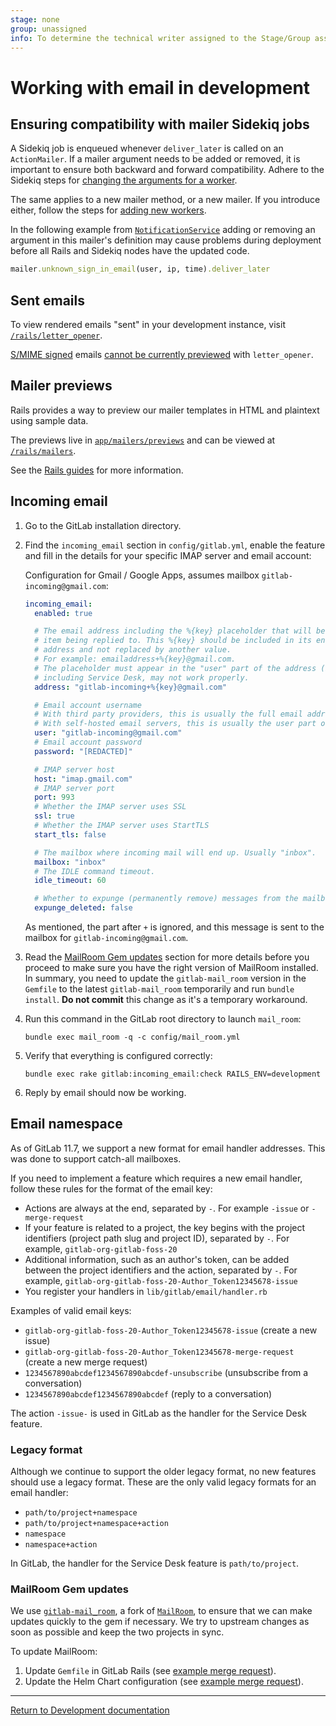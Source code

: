 ```yaml
---
stage: none
group: unassigned
info: To determine the technical writer assigned to the Stage/Group associated with this page, see https://about.gitlab.com/handbook/product/ux/technical-writing/#assignments
---
```


# Working with email in development

## Ensuring compatibility with mailer Sidekiq jobs

A Sidekiq job is enqueued whenever `deliver_later` is called on an `ActionMailer`.
If a mailer argument needs to be added or removed, it is important to ensure
both backward and forward compatibility. Adhere to the Sidekiq steps for
[changing the arguments for a worker](sidekiq/compatibility_across_updates.md#changing-the-arguments-for-a-worker).

The same applies to a new mailer method, or a new mailer. If you introduce either,
follow the steps for [adding new workers](sidekiq/compatibility_across_updates.md#adding-new-workers).

In the following example from [`NotificationService`](https://gitlab.com/gitlab-org/gitlab/-/blob/33ccb22e4fc271dbaac94b003a7a1a2915a13441/app/services/notification_service.rb#L74)
adding or removing an argument in this mailer's definition may cause problems
during deployment before all Rails and Sidekiq nodes have the updated code.

```ruby
mailer.unknown_sign_in_email(user, ip, time).deliver_later
```

## Sent emails

To view rendered emails "sent" in your development instance, visit
[`/rails/letter_opener`](http://localhost:3000/rails/letter_opener).

[S/MIME signed](../administration/smime_signing_email.md) emails
[cannot be currently previewed](https://github.com/fgrehm/letter_opener_web/issues/96) with
`letter_opener`.

## Mailer previews

Rails provides a way to preview our mailer templates in HTML and plaintext using
sample data.

The previews live in [`app/mailers/previews`](https://gitlab.com/gitlab-org/gitlab-foss/tree/master/app/mailers/previews) and can be viewed at
[`/rails/mailers`](http://localhost:3000/rails/mailers).

See the [Rails guides](https://guides.rubyonrails.org/action_mailer_basics.html#previewing-emails) for more information.

## Incoming email

1. Go to the GitLab installation directory.

1. Find the `incoming_email` section in `config/gitlab.yml`, enable the
   feature and fill in the details for your specific IMAP server and email
   account:

   Configuration for Gmail / Google Apps, assumes mailbox `gitlab-incoming@gmail.com`:

   ```yaml
   incoming_email:
     enabled: true

     # The email address including the %{key} placeholder that will be replaced to reference the
     # item being replied to. This %{key} should be included in its entirety within the email
     # address and not replaced by another value.
     # For example: emailaddress+%{key}@gmail.com.
     # The placeholder must appear in the "user" part of the address (before the `@`). It can be omitted but some features,
     # including Service Desk, may not work properly.
     address: "gitlab-incoming+%{key}@gmail.com"

     # Email account username
     # With third party providers, this is usually the full email address.
     # With self-hosted email servers, this is usually the user part of the email address.
     user: "gitlab-incoming@gmail.com"
     # Email account password
     password: "[REDACTED]"

     # IMAP server host
     host: "imap.gmail.com"
     # IMAP server port
     port: 993
     # Whether the IMAP server uses SSL
     ssl: true
     # Whether the IMAP server uses StartTLS
     start_tls: false

     # The mailbox where incoming mail will end up. Usually "inbox".
     mailbox: "inbox"
     # The IDLE command timeout.
     idle_timeout: 60

     # Whether to expunge (permanently remove) messages from the mailbox when they are marked as deleted after delivery
     expunge_deleted: false
   ```

   As mentioned, the part after `+` is ignored, and this message is sent to the mailbox for `gitlab-incoming@gmail.com`.

1. Read the [MailRoom Gem updates](#mailroom-gem-updates) section for more details before you proceed to make sure you have the right version of MailRoom installed. In summary, you need to update the `gitlab-mail_room` version in the `Gemfile` to the latest `gitlab-mail_room` temporarily and run `bundle install`. **Do not commit** this change as it's a temporary workaround.

1. Run this command in the GitLab root directory to launch `mail_room`:

   ```shell
   bundle exec mail_room -q -c config/mail_room.yml
   ```

1. Verify that everything is configured correctly:

   ```shell
   bundle exec rake gitlab:incoming_email:check RAILS_ENV=development
   ```

1. Reply by email should now be working.

## Email namespace

As of GitLab 11.7, we support a new format for email handler addresses. This was done to
support catch-all mailboxes.

If you need to implement a feature which requires a new email handler, follow these rules
for the format of the email key:

- Actions are always at the end, separated by `-`. For example `-issue` or `-merge-request`
- If your feature is related to a project, the key begins with the project identifiers (project path slug
  and project ID), separated by `-`. For example, `gitlab-org-gitlab-foss-20`
- Additional information, such as an author's token, can be added between the project identifiers and
  the action, separated by `-`. For example, `gitlab-org-gitlab-foss-20-Author_Token12345678-issue`
- You register your handlers in `lib/gitlab/email/handler.rb`

Examples of valid email keys:

- `gitlab-org-gitlab-foss-20-Author_Token12345678-issue` (create a new issue)
- `gitlab-org-gitlab-foss-20-Author_Token12345678-merge-request` (create a new merge request)
- `1234567890abcdef1234567890abcdef-unsubscribe` (unsubscribe from a conversation)
- `1234567890abcdef1234567890abcdef` (reply to a conversation)

The action `-issue-` is used in GitLab as the handler for the Service Desk feature.

### Legacy format

Although we continue to support the older legacy format, no new features should use a legacy format.
These are the only valid legacy formats for an email handler:

- `path/to/project+namespace`
- `path/to/project+namespace+action`
- `namespace`
- `namespace+action`

In GitLab, the handler for the Service Desk feature is `path/to/project`.

### MailRoom Gem updates

We use [`gitlab-mail_room`](https://gitlab.com/gitlab-org/gitlab-mail_room), a
fork of [`MailRoom`](https://github.com/tpitale/mail_room/), to ensure
that we can make updates quickly to the gem if necessary. We try to upstream
changes as soon as possible and keep the two projects in sync.

To update MailRoom:

1. Update `Gemfile` in GitLab Rails (see [example merge request](https://gitlab.com/gitlab-org/gitlab/-/merge_requests/116494)).
1. Update the Helm Chart configuration (see [example merge request](https://gitlab.com/gitlab-org/build/CNG/-/merge_requests/854)).

---

[Return to Development documentation](index.md)
